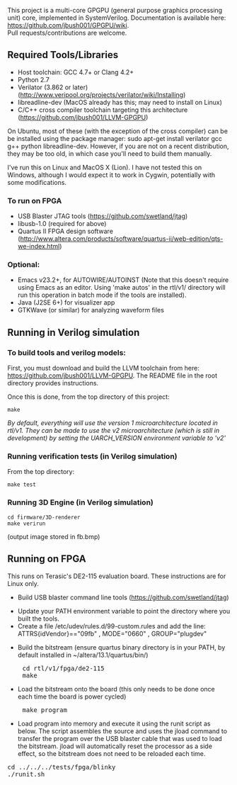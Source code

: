 This project is a multi-core GPGPU (general purpose graphics processing unit) core, implemented in SystemVerilog. 
Documentation is available here: https://github.com/jbush001/GPGPU/wiki.  
Pull requests/contributions are welcome.

## Required Tools/Libraries
* Host toolchain: GCC 4.7+ or Clang 4.2+
* Python 2.7
* Verilator (3.862 or later) (http://www.veripool.org/projects/verilator/wiki/Installing)
* libreadline-dev (MacOS already has this; may need to install on Linux)
* C/C++ cross compiler toolchain targeting this architecture (https://github.com/jbush001/LLVM-GPGPU)

On Ubuntu, most of these (with the exception of the cross compiler) can be be installed using the package manager: sudo apt-get install verilator gcc g++ python libreadline-dev. However, if you are not on a recent distribution, they may be too old, in which case you'll need to build them manually.

I've run this on Linux and MacOS X (Lion). I have not tested this on Windows, although I would expect it to work in Cygwin, potentially with some modifications.

### To run on FPGA
* USB Blaster JTAG tools (https://github.com/swetland/jtag)
* libusb-1.0 (required for above)
* Quartus II FPGA design software (http://www.altera.com/products/software/quartus-ii/web-edition/qts-we-index.html)

### Optional:
* Emacs v23.2+, for AUTOWIRE/AUTOINST (Note that this doesn't require using Emacs as an editor. Using 'make autos' in the rtl/v1/ directory will run this operation in batch mode if the tools are installed).
* Java (J2SE 6+) for visualizer app 
* GTKWave (or similar) for analyzing waveform files

## Running in Verilog simulation

### To build tools and verilog models:

First, you must download and build the LLVM toolchain from here: https://github.com/jbush001/LLVM-GPGPU. The README file in the root directory provides instructions.

Once this is done, from the top directory of this project:

    make

_By default, everything will use the version 1 microarchitecture located in rtl/v1. They can be made to use the v2 
microarchitecture (which is still in development) by setting the UARCH_VERSION environment variable to 'v2'_

### Running verification tests (in Verilog simulation)

From the top directory: 

    make test

### Running 3D Engine (in Verilog simulation)

    cd firmware/3D-renderer
    make verirun

(output image stored in fb.bmp)

## Running on FPGA
This runs on Terasic's DE2-115 evaluation board. These instructions are for Linux only.

- Build USB blaster command line tools (https://github.com/swetland/jtag) 
 * Update your PATH environment variable to point the directory where you built the tools.  
 * Create a file /etc/udev/rules.d/99-custom.rules and add the line: ATTRS{idVendor}=="09fb" , MODE="0660" , GROUP="plugdev" 
- Build the bitstream (ensure quartus binary directory is in your PATH, by default installed in ~/altera/13.1/quartus/bin/)
<pre>
    cd rtl/v1/fpga/de2-115
    make
</pre>
- Load the bitstream onto the board (this only needs to be done once each time the board is power cycled)
<pre>
    make program 
</pre>
- Load program into memory and execute it using the runit script as below.   The script assembles the source and uses the jload command to transfer the program over the USB blaster cable that was used to load the bitstream.  jload will automatically reset the processor as a side effect, so the bitstream does not need to be reloaded each time.
<pre>
cd ../../../tests/fpga/blinky
./runit.sh
</pre>

